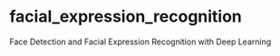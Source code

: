 # facial_expression_recognition
Face Detection and Facial Expression Recognition with Deep Learning
